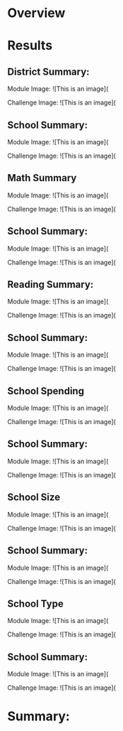 # Overview

# Results

## District Summary:

Module Image:
![This is an image](

Challenge Image:
![This is an image](

## School Summary:

Module Image:
![This is an image](

Challenge Image:
![This is an image](

## Math Summary

Module Image:
![This is an image](

Challenge Image:
![This is an image](

## School Summary:

Module Image:
![This is an image](

Challenge Image:
![This is an image](

## Reading Summary:

Module Image:
![This is an image](

Challenge Image:
![This is an image](

## School Summary:

Module Image:
![This is an image](

Challenge Image:
![This is an image](

## School Spending


Module Image:
![This is an image](

Challenge Image:
![This is an image](

## School Summary:

Module Image:
![This is an image](

Challenge Image:
![This is an image](

## School Size

Module Image:
![This is an image](

Challenge Image:
![This is an image](

## School Summary:

Module Image:
![This is an image](

Challenge Image:
![This is an image](

## School Type

Module Image:
![This is an image](

Challenge Image:
![This is an image](

## School Summary:

Module Image:
![This is an image](

Challenge Image:
![This is an image](

# Summary:
